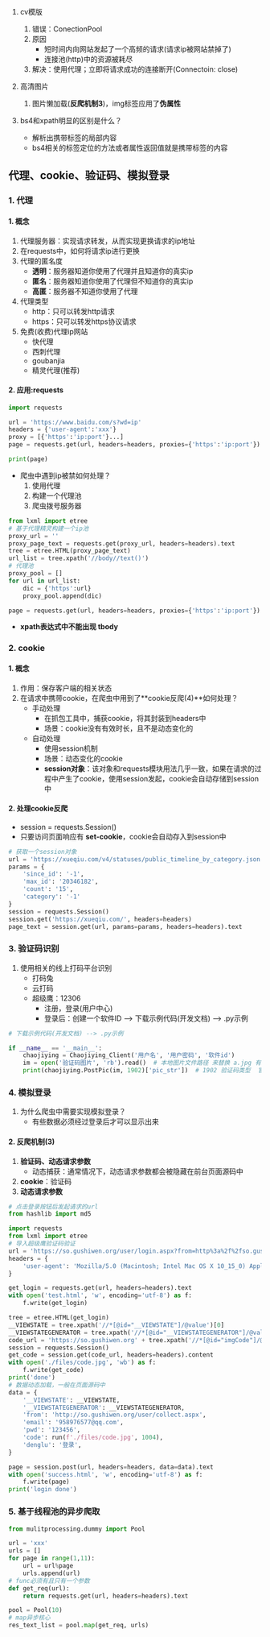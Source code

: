 1.  cv模版
    1.  错误：ConectionPool
    2.  原因
        -   短时间内向网站发起了一个高频的请求(请求ip被网站禁掉了)
        -   连接池(http)中的资源被耗尽
    3.  解决：使用代理；立即将请求成功的连接断开(Connectoin: close)
2.  高清图片
    1.  图片懒加载(**反爬机制3**)，img标签应用了**伪属性**

3.  bs4和xpath明显的区别是什么？
    -   解析出携带标签的局部内容
    -   bs4相关的标签定位的方法或者属性返回值就是携带标签的内容

## 代理、cookie、验证码、模拟登录

### 1. 代理

#### 1. 概念

1.  代理服务器：实现请求转发，从而实现更换请求的ip地址
2.  在requests中，如何将请求ip进行更换
3.  代理的匿名度
    -   **透明**：服务器知道你使用了代理并且知道你的真实ip
    -   **匿名**：服务器知道你使用了代理但不知道你的真实ip
    -   **高匿**：服务器不知道你使用了代理
4.  代理类型
    -   http：只可以转发http请求
    -   https：只可以转发https协议请求
5.  免费(收费)代理ip网站
    -   快代理
    -   西刺代理
    -   goubanjia
    -   精灵代理(推荐)

#### 2. 应用:requests

```python
import requests

url = 'https://www.baidu.com/s?wd=ip'
headers = {'user-agent':'xxx'}
proxy = [{'https':'ip:port'}...]
page = requests.get(url, headers=headers, proxies={'https':'ip:port'}).text

print(page)
```

-   爬虫中遇到ip被禁如何处理？
    1.  使用代理
    2.  构建一个代理池
    3.  爬虫拨号服务器

```python
from lxml import etree
# 基于代理精灵构建一个ip池
proxy_url = ''
proxy_page_text = requests.get(proxy_url, headers=headers).text
tree = etree.HTML(proxy_page_text)
url_list = tree.xpath('//body//text()')
# 代理池
proxy_pool = []
for url in url_list:
    dic = {'https':url}
    proxy_pool.append(dic)

page = requests.get(url, headers=headers, proxies={'https':'ip:port'}).text
```

-   **xpath表达式中不能出现 tbody** 

### 2. cookie

#### 1. 概念

1.  作用：保存客户端的相关状态
2.  在请求中携带cookie，在爬虫中用到了**cookie反爬(4)**如何处理？
    -   手动处理
        -   在抓包工具中，捕获cookie，将其封装到headers中
        -   场景：cookie没有有效时长，且不是动态变化的
    -   自动处理
        -   使用session机制
        -   场景：动态变化的cookie
        -   **session对象**：该对象和requests模块用法几乎一致，如果在请求的过程中产生了cookie，使用session发起，cookie会自动存储到session中

#### 2. 处理cookie反爬

-   session = requests.Session()
-   只要访问页面响应有 **set-cookie**，cookie会自动存入到session中

```python
# 获取一个session对象
url = 'https://xueqiu.com/v4/statuses/public_timeline_by_category.json'
params = {
    'since_id': '-1',
    'max_id': '20346182',
    'count': '15',
    'category': '-1'
}
session = requests.Session()
session.get('https://xueqiu.com/', headers=headers)
page_text = session.get(url, params=params, headers=headers).text
```

### 3. 验证码识别

1.  使用相关的线上打码平台识别
    -   打码兔
    -   云打码
    -   超级鹰：12306
        -   注册，登录(用户中心)
        -   登录后：创建一个软件ID --> 下载示例代码(开发文档) --> .py示例

```python
# 下载示例代码(开发文档) --> .py示例

if __name__ == '__main__':
    chaojiying = Chaojiying_Client('用户名', '用户密码', '软件id')
    im = open('验证码图片', 'rb').read()  # 本地图片文件路径 来替换 a.jpg 有时WIN系统须要//
    print(chaojiying.PostPic(im, 1902)['pic_str'])  # 1902 验证码类型  官方网站>>价格体系
```

### 4. 模拟登录

1.  为什么爬虫中需要实现模拟登录？
    -   有些数据必须经过登录后才可以显示出来

#### 2. 反爬机制(3)

1.  **验证码、动态请求参数**
    -   动态捕获：通常情况下，动态请求参数都会被隐藏在前台页面源码中
2.  **cookie**：验证码
3.  **动态请求参数**

```python
# 点击登录按钮后发起请求的url
from hashlib import md5

import requests
from lxml import etree
# 导入超级鹰验证码验证
url = 'https://so.gushiwen.org/user/login.aspx?from=http%3a%2f%2fso.gushiwen.org%2fuser%2fcollect.aspx'
headers = {
    'user-agent': 'Mozilla/5.0 (Macintosh; Intel Mac OS X 10_15_0) AppleWebKit/537.36 (KHTML, like Gecko) Chrome/76.0.3809.100 Safari/537.36'
}

get_login = requests.get(url, headers=headers).text
with open('test.html', 'w', encoding='utf-8') as f:
    f.write(get_login)

tree = etree.HTML(get_login)
__VIEWSTATE = tree.xpath('//*[@id="__VIEWSTATE"]/@value')[0]
__VIEWSTATEGENERATOR = tree.xpath('//*[@id="__VIEWSTATEGENERATOR"]/@value')[0]
code_url = 'https://so.gushiwen.org' + tree.xpath('//*[@id="imgCode"]/@src')[0]
session = requests.Session()
get_code = session.get(code_url, headers=headers).content
with open('./files/code.jpg', 'wb') as f:
    f.write(get_code)
print('done')
# 数据动态加载，一般在页面源码中
data = {
    '__VIEWSTATE': __VIEWSTATE,
    '__VIEWSTATEGENERATOR': __VIEWSTATEGENERATOR,
    'from': 'http://so.gushiwen.org/user/collect.aspx',
    'email': '958976577@qq.com',
    'pwd': '123456',
    'code': run(f'./files/code.jpg', 1004),
    'denglu': '登录',
}

page = session.post(url, headers=headers, data=data).text
with open('success.html', 'w', encoding='utf-8') as f:
    f.write(page)
print('login done')
```

### 5. 基于线程池的异步爬取

```python
from mulitprocessing.dummy import Pool

url = 'xxx'
urls = []
for page in range(1,11):
    url = url%page
    urls.append(url)
# func必须有且只有一个参数
def get_req(url):
    return requests.get(url, headers=headers).text

pool = Pool(10)
# map异步核心
res_text_list = pool.map(get_req, urls)
```





















